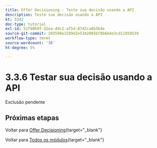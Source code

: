 ```yaml
---
title: Offer Decisioning - Teste sua decisão usando a API
description: Teste sua decisão usando a API
kt: 5342
doc-type: tutorial
exl-id: 52f90b9f-32ea-49c2-af5d-8742ca8b3b4e
source-git-commit: 203590e3289d2e5342085bf8b6b4e3cd11859539
workflow-type: tm+mt
source-wordcount: '36'
ht-degree: 5%

---
```


# 3.3.6 Testar sua decisão usando a API

Exclusão pendente

## Próximas etapas

Voltar para [Offer Decisioning](offer-decisioning.md){target="_blank"}

Voltar para [Todos os módulos](./../../../../overview.md){target="_blank"}
